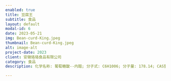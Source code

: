 ```yaml
---
enabled: true
title: 豆腐王
subtitle: 食品
layout: default
modal-id: 6
date: 2023-05-21 
img: Bean-curd-King.jpeg
thumbnail: Bean-curd-King.jpeg
alt: image-alt
project-date: 2023
client: 安徽珞珞食品有限公司
category: 食品
description: 化学名称: 葡萄糖酸--内醋; 分子式: C6H1006; 分子量: 178.14; CAS登录号:90-80-2; 执行标准: GB7657-2020、FCC、USP、E575; 规格:1kg/袋、25kg/袋

---
```

